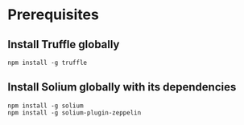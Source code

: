 # Prerequisites

## Install Truffle globally
```
npm install -g truffle
```

## Install Solium globally with its dependencies
```
npm install -g solium
npm install -g solium-plugin-zeppelin
```
